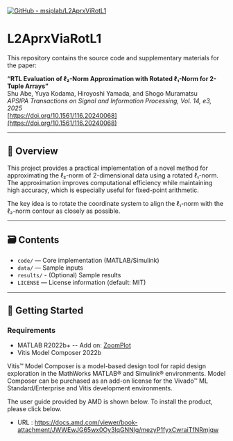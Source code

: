 [![GitHub - msiplab/L2AprxViRotL1](https://img.shields.io/badge/GitHub-msiplab%2FL2AprxViaRotL1-blue?logo=github)](https://github.com/msiplab/L2AprxViaRotL1/)


# L2AprxViaRotL1

This repository contains the source code and supplementary materials for the paper:

**“RTL Evaluation of ℓ₂-Norm Approximation with Rotated ℓ₁-Norm for 2-Tuple Arrays”**  
Shu Abe, Yuya Kodama, Hiroyoshi Yamada, and Shogo Muramatsu  
*APSIPA Transactions on Signal and Information Processing, Vol. 14, e3, 2025*  
[https://doi.org/10.1561/116.20240068](https://doi.org/10.1561/116.20240068)

---

## 📌 Overview

This project provides a practical implementation of a novel method for approximating the ℓ₂-norm of 2-dimensional data using a rotated ℓ₁-norm. The approximation improves computational efficiency while maintaining high accuracy, which is especially useful for fixed-point arithmetic.

The key idea is to rotate the coordinate system to align the ℓ₁-norm with the ℓ₂-norm contour as closely as possible.

---

## 🗃️ Contents

- `code/` — Core implementation (MATLAB/Simulink)
- `data/` — Sample inputs
- `results/` - (Optional) Sample results
- `LICENSE` — License information (default: MIT)

---

## 🧪 Getting Started

### Requirements

- MATLAB R2022b+
-- Add on: [ZoomPlot](https://jp.mathworks.com/matlabcentral/fileexchange/93845-zoomplot?s_eid=PSM_29435)
- Vitis Model Composer 2022b

Vitis™ Model Composer is a model-based design tool for rapid design exploration in the MathWorks MATLAB® and Simulink® environments. Model Composer can be purchased as an add-on license for the Vivado™ ML Standard/Enterprise and Vitis development environments.

The user guide provided by AMD is shown below. To install the product, please click below.
 
- URL : https://docs.amd.com/viewer/book-attachment/JWWEwJG65wx0Oy3lqGNNlg/mezyP1fyxCwraiTfNRmjqw
